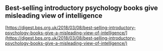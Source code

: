 ## Best-selling introductory psychology books give misleading view of intelligence
  
  [https://digest.bps.org.uk/2018/03/08/best-selling-introductory-psychology-books-give-a-misleading-view-of-intelligence/](https://digest.bps.org.uk/2018/03/08/best-selling-introductory-psychology-books-give-a-misleading-view-of-intelligence/)